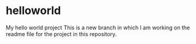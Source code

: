 # helloworld
My hello world project
This is a new branch in which I am working on the readme file for the project in this repository.
